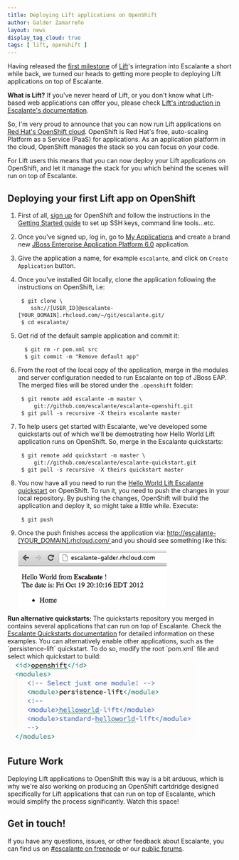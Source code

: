 ```yaml
---
title: Deploying Lift applications on OpenShift
author: Galder Zamarreño
layout: news
display_tag_cloud: true
tags: [ lift, openshift ]
---
```


Having released the [first milestone](/news/2012/08/31/announcing-0-1-0/) of
[Lift](http://liftweb.net/)'s integration into Escalante a short while back,
we turned our heads to getting more people to deploying Lift applications
on top of Escalante.

<div class="alert alert-success">
<strong>What is Lift?</strong> If you've never heard of Lift, or you don't know
what Lift-based web applications can offer you, please check
<a href="/docs/#why_develop_web_applications_using_lift">Lift's introduction
in Escalante's documentation</a>.
</div>

So, I'm very proud to announce that you can now run Lift applications on [Red
Hat's OpenShift cloud](https://openshift.redhat.com/app/). OpenShift is
Red Hat's free, auto-scaling Platform as a Service (PaaS) for applications.
As an application platform in the cloud, OpenShift manages the stack so you
can focus on your code.

For Lift users this means that you can now deploy your Lift applications
on OpenShift, and let it manage the stack for you which behind the scenes will
run on top of Escalante.

## Deploying your first Lift app on OpenShift

1. First of all, [sign up](https://openshift.redhat.com/app/account/new) for
OpenShift and follow the instructions in the
[Getting Started guide](https://openshift.redhat.com/community/get-started) to
set up SSH keys, command line tools...etc.

2. Once you've signed up, log in, go to [My
Applications](https://openshift.redhat.com/app/console) and create a brand
new <a class="btn btn-info"
href="https://openshift.redhat.com/app/console/application_types/jbosseap-6.0">
JBoss Enterprise Application Platform 6.0</a> application.

3. Give the application a name, for example `escalante`, and click on
`Create Application` button.

4. Once you've installed Git locally, clone the application following the
instructions on OpenShift, i.e:

        $ git clone \
           ssh://[USER_ID]@escalante-[YOUR_DOMAIN].rhcloud.com/~/git/escalante.git/
        $ cd escalante/

5. Get rid of the default sample application and commit it:

         $ git rm -r pom.xml src
         $ git commit -m "Remove default app"

6. From the root of the local copy of the application, merge in the modules
and server configuration needed to run Escalante on top of JBoss EAP. The
merged files will be stored under the `.openshift` folder:

        $ git remote add escalante -m master \
            git://github.com/escalante/escalante-openshift.git
        $ git pull -s recursive -X theirs escalante master

7. To help users get started with Escalante, we've developed some quickstarts
out of which we'll be demostrating how Hello World Lift application runs on
OpenShift. So, merge in the Escalante quickstarts:

        $ git remote add quickstart -m master \
            git://github.com/escalante/escalante-quickstart.git
        $ git pull -s recursive -X theirs quickstart master

8. You now have all you need to run the [Hello World Lift Escalante
quickstart](/quickstarts) on OpenShift. To run it, you need to push the
changes in your local repository. By pushing the changes, OpenShift will
build the application and deploy it, so might take a little while. Execute:

        $ git push

9. Once the push finishes access the application via:
[http://escalante-[YOUR_DOMAIN].rhcloud.com/
](http://escalante-[YOUR_DOMAIN].rhcloud.com/) and you should see something
like this:

     <img src="/images/say-hello-world-escalante.png" class="thumbnail" />

<div class="alert alert-info">
<strong>Run alternative quickstarts: </strong> The quickstarts repository you
merged in contains several applications that can run on top of Escalante.
Check the <a href="/quickstarts">Escalante Quickstarts documentation</a>
for detailed information on these examples. You can alternatively enable other
applications, such as the `persistence-lift` quickstart. To do so, modify the
root `pom.xml` file and select which quickstart to build:
<img src="/images/select-different-lift-example-openshift.png" class="thumbnail" />
</div>

## Future Work

Deploying Lift applications to OpenShift this way is a bit arduous, which is
why we're also working on producing an OpenShift cartdridge designed
specifically for Lift applications that can run on top of Escalante, which
would simplify the process significantly. Watch this space!

## Get in touch!

If you have any questions, issues, or other feedback about Escalante, you
can find us on [#escalante on freenode](/community/#irc)
or our [public forums](/community/#user_forum).
